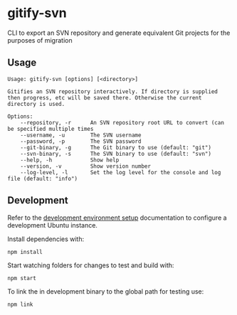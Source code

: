 # gitify-svn
CLI to export an SVN repository and generate equivalent Git projects for the purposes of migration

## Usage

```
Usage: gitify-svn [options] [<directory>]

Gitifies an SVN repository interactively. If directory is supplied then progress, etc will be saved there. Otherwise the current directory is used.

Options:
    --repository, -r      An SVN repository root URL to convert (can be specified multiple times
    --username, -u        The SVN username
    --password, -p        The SVN password
    --git-binary, -g      The Git binary to use (default: "git")
    --svn-binary, -s      The SVN binary to use (default: "svn")
    --help, -h            Show help
    --version, -v         Show version number
    --log-level, -l       Set the log level for the console and log file (default: "info")
```

## Development

Refer to the [development environment setup](setup/README.md) documentation to configure a development Ubuntu instance.

Install dependencies with:

```
npm install
```

Start watching folders for changes to test and build with:

```
npm start
```

To link the in development binary to the global path for testing use:

```
npm link
```
